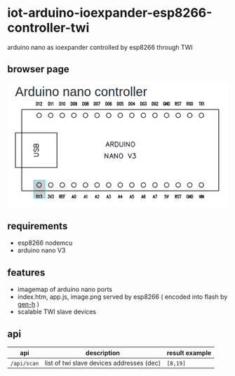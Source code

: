 # iot-arduino-ioexpander-esp8266-controller-twi

arduino nano as ioexpander controlled by esp8266 through TWI

## browser page

![img](doc/home.png)

## requirements

- esp8266 nodemcu
- arduino nano V3

## features

- imagemap of arduino nano ports
- index.htm, app.js, image.png served by esp8266 ( encoded into flash by [gen-h](esp8266-controller-twi/gen-h) )
- scalable TWI slave devices

## api

| **api** | **description** | **result example** |
|---|---|---|
| `/api/scan` | list of twi slave devices addresses (dec) | `[8,19]` |